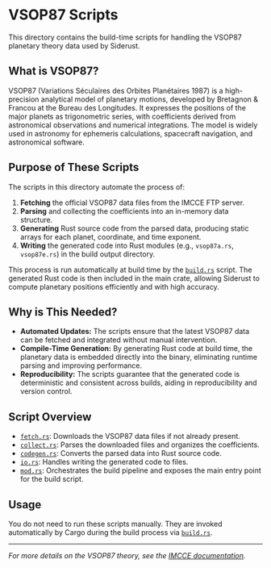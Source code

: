 # VSOP87 Scripts

This directory contains the build-time scripts for handling the VSOP87 planetary theory data used by Siderust.

## What is VSOP87?

VSOP87 (Variations Séculaires des Orbites Planétaires 1987) is a high-precision analytical model of planetary motions, developed by Bretagnon & Francou at the Bureau des Longitudes. It expresses the positions of the major planets as trigonometric series, with coefficients derived from astronomical observations and numerical integrations. The model is widely used in astronomy for ephemeris calculations, spacecraft navigation, and astronomical software.

## Purpose of These Scripts

The scripts in this directory automate the process of:

1. **Fetching** the official VSOP87 data files from the IMCCE FTP server.
2. **Parsing** and collecting the coefficients into an in-memory data structure.
3. **Generating** Rust source code from the parsed data, producing static arrays for each planet, coordinate, and time exponent.
4. **Writing** the generated code into Rust modules (e.g., `vsop87a.rs`, `vsop87e.rs`) in the build output directory.

This process is run automatically at build time by the [`build.rs`](../../build.rs) script. The generated Rust code is then included in the main crate, allowing Siderust to compute planetary positions efficiently and with high accuracy.

## Why is This Needed?

- **Automated Updates:** The scripts ensure that the latest VSOP87 data can be fetched and integrated without manual intervention.
- **Compile-Time Generation:** By generating Rust code at build time, the planetary data is embedded directly into the binary, eliminating runtime parsing and improving performance.
- **Reproducibility:** The scripts guarantee that the generated code is deterministic and consistent across builds, aiding in reproducibility and version control.

## Script Overview

- [`fetch.rs`](fetch.rs): Downloads the VSOP87 data files if not already present.
- [`collect.rs`](collect.rs): Parses the downloaded files and organizes the coefficients.
- [`codegen.rs`](codegen.rs): Converts the parsed data into Rust source code.
- [`io.rs`](io.rs): Handles writing the generated code to files.
- [`mod.rs`](mod.rs): Orchestrates the build pipeline and exposes the main entry point for the build script.

## Usage

You do not need to run these scripts manually. They are invoked automatically by Cargo during the build process via [`build.rs`](../../build.rs).

---
*For more details on the VSOP87 theory, see the [IMCCE documentation](https://www.imcce.fr/inpop/ephemerides/vsop87).*
